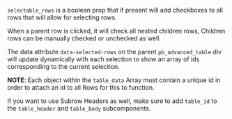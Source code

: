`selectable_rows` is a boolean prop that if present will add checkboxes to all rows that will allow for selecting rows. 

When a parent row is clicked, it will check all nested children rows, Children rows can be manually checked or unchecked as well. 

The data attribute `data-selected-rows` on the parent `pb_advanced_table` div will update dynamically with each selection to show an array of ids corresponding to the current selection. 

__NOTE__: Each object within the `table_data` Array must contain a unique id in order to attach an id to all Rows for this to function.

If you want to use Subrow Headers as well, make sure to add `table_id` to the `table_header` and `table_body` subcomponents.